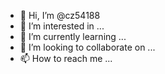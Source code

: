 - 👋 Hi, I’m @cz54188
- 👀 I’m interested in ...
- 🌱 I’m currently learning ...
- 💞️ I’m looking to collaborate on ...
- 📫 How to reach me ...

<!---
cz54188/cz54188 is a ✨ special ✨ repository because its `README.md` (this file) appears on your GitHub profile.
You can click the Preview link to take a look at your changes.
--->
